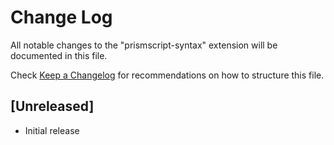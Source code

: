 # Change Log

All notable changes to the "prismscript-syntax" extension will be documented in this file.

Check [Keep a Changelog](http://keepachangelog.com/) for recommendations on how to structure this file.

## [Unreleased]

- Initial release
